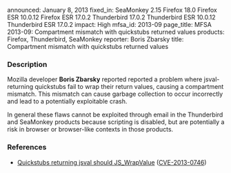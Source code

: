 announced: January 8, 2013
fixed_in: SeaMonkey 2.15
          Firefox 18.0
          Firefox ESR 10.0.12
          Firefox ESR 17.0.2
          Thunderbird 17.0.2
          Thunderbird ESR 10.0.12
          Thunderbird ESR 17.0.2
impact: High
mfsa_id: 2013-09
page_title: MFSA 2013-09: Compartment mismatch with quickstubs returned values
products: Firefox, Thunderbird, SeaMonkey
reporter: Boris Zbarsky
title: Compartment mismatch with quickstubs returned values

<h3>Description</h3>

<p>Mozilla developer <strong>Boris Zbarsky</strong> reported reported a problem where jsval-returning quickstubs fail to wrap their return values, causing a compartment mismatch. This mismatch can cause garbage collection to occur incorrectly and lead to a potentially exploitable crash.
</p>

<p class="note">In general these flaws cannot be exploited through email in the Thunderbird and SeaMonkey products because scripting is disabled, but are potentially a risk in browser or browser-like contexts in those products.
</p>


<h3>References</h3>

<ul>
  <li><a href="https://bugzilla.mozilla.org/show_bug.cgi?id=816842">
      Quickstubs returning jsval should JS_WrapValue</a> (<a href="http://cve.mitre.org/cgi-bin/cvename.cgi?name=CVE-2013-0746" class="ex-ref">CVE-2013-0746</a>)</li>
</ul>



